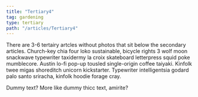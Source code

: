 ```yaml
---
title: "Tertiary4"
tag: gardening
type: tertiary
path: "/articles/Tertiary4"
---
```

There are 3-6 tertairy artcles without photos that sit below the secondary articles. Church-key chia four loko sustainable, bicycle rights 3 wolf moon snackwave typewriter taxidermy la croix skateboard letterpress squid poke mumblecore. Austin lo-fi pop-up tousled single-origin coffee taiyaki. Kinfolk twee migas shoreditch unicorn kickstarter. Typewriter intelligentsia godard palo santo sriracha, kinfolk hoodie forage cray.

Dummy text? More like dummy thicc text, amirite?